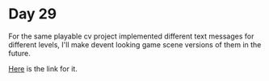 # Day 29

For the same playable cv project implemented different text messages for different levels, I'll make devent looking game scene versions of them in the future.

[Here](https://github.com/eren23/phaser-cv-dungeon) is the link for it.
